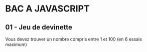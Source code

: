 # BAC A JAVASCRIPT

## 01 - Jeu de devinette

Vous devez trouver un nombre compris entre 1 et 100 (en 6 essais maximum)

